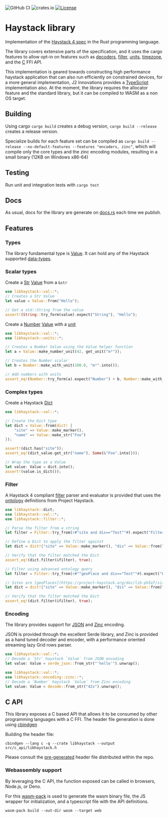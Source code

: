 ![GitHub CI](https://github.com/j2inn/libhaystack/actions/workflows/master-push.yaml/badge.svg)
![crates.io](https://img.shields.io/crates/v/libhaystack.svg)
[![License](https://img.shields.io/badge/License-BSD_3--Clause-blue.svg)](https://opensource.org/licenses/BSD-3-Clause)

# Haystack library

Implementation of the [Haystack 4 spec](https://project-haystack.org/) in the Rust programming language.

The library covers extensive parts of the specification, and it uses the cargo features to allow opt-in on features such as [decoders](https://docs.rs/libhaystack/latest/libhaystack/haystack/encoding/index.html), [filter](https://docs.rs/libhaystack/latest/libhaystack/haystack/filter/index.html), [units](https://docs.rs/libhaystack/latest/libhaystack/haystack/units/index.html), [timezone](https://docs.rs/libhaystack/latest/libhaystack/haystack/timezone/index.html), and the [C](https://docs.rs/libhaystack/latest/libhaystack/c_api/index.html) FFI API.

This implementation is geared towards constructing high performance haystack application that can also run efficiently on constrained devices, for a more general implementation, J2 Innovations
provides a [TypeScript](https://github.com/j2inn/haystack-core) implementation also.
At the moment, the library requires the allocator feature and the standard library, but it can be compiled to WASM as a non OS target.

## Building

Using cargo `cargo build` creates a debug version, `cargo build --release` creates a release version.

Specialize builds for each feature set can be compiled as `cargo build --release --no-default-features --features "encoders, zinc"`, which will compile only the core types
and the zinc encoding modules, resulting in a small binary (12KB on Windows x86-64)

## Testing

Run unit and integration tests with `cargo test`

## Docs

As usual, docs for the library are generate on [docs.rs](https://docs.rs/libhaystack/latest/libhaystack/) each time we publish.

## Features

### Types

The library fundamental type is [Value](https://docs.rs/libhaystack/latest/libhaystack/haystack/val/value/enum.Value.html). It can hold any of the Haystack supported [data-types](https://project-haystack.org/doc/docHaystack/Kinds).

### Scalar types

Create a [Str](https://docs.rs/libhaystack/latest/libhaystack/haystack/val/string/struct.Str.html)
[Value](https://docs.rs/libhaystack/latest/libhaystack/haystack/val/value/enum.Value.html) from a `&str`
```rust
use libhaystack::val::*;
// Creates a Str Value
let value = Value::from("Hello");

// Get a std::String from the value
assert!(String::try_form(value).expect("String"), "Hello");
```

Create a [Number](https://docs.rs/libhaystack/latest/libhaystack/haystack/val/number/struct.Number.html) [Value](https://docs.rs/libhaystack/latest/libhaystack/haystack/val/value/enum.Value.html) with a [unit](https://docs.rs/libhaystack/latest/libhaystack/haystack/units/index.html)
```rust
use libhaystack::val::*;
use libhaystack::units::*;

// Creates a Number Value using the Value helper function
let a = Value::make_number_unit(42, get_unit("m³"));

// Creates the Number scalar
let b = Number::make_with_unit(100.0, "m³".into());

// Add numbers with units
assert_eq!(Number::try_form(a).expect("Number") + b, Number::make_with_unit(142.0, get_unit("m³")));
```

### Complex types

Create a Haystack [Dict](https://docs.rs/libhaystack/latest/libhaystack/haystack/val/dict/struct.Dict.html)
```rust
use libhaystack::val::*;

// Create the Dict type
let dict = Value::from(dict! {
    "site" => Value::make_marker(),
    "name" => Value::make_str("Foo")
});

assert!(dict.has("site"));
assert_eq!(dict_value.get_str("name"), Some(&"Foo".into()));

// Wrap the type as a Value
let value: Value = dict.into();
assert!(value.is_dict());
```

### Filter

A Haystack 4 compliant [filter](https://docs.rs/libhaystack/latest/libhaystack/haystack/filter/index.html) parser and evaluator is provided that uses the [ontology](https://project-haystack.org/doc/docHaystack/Ontology) definitions from Project Haystack.

```rust
use libhaystack::dict;
use libhaystack::val::*;
use libhaystack::filter::*;

// Parse the filter from a string
let filter = Filter::try_from(r#"site and dis=="Test""#).expect("Filter");

// Define a Dict to apply the filter against
let dict = dict!{"site" => Value::make_marker(), "dis" => Value::from("Test")};

// Verify that the filter matched the Dict
assert_eq!(dict.filter(&filter), true);

// Filter using advanced ontology query
let filter = Filter::try_from(r#"^geoPlace and dis=="Test""#).expect("Filter");

// Sites are [geoPlaces](https://project-haystack.org/doc/lib-phIoT/site)
let dict = dict!{"site" => Value::make_marker(), "dis" => Value::from("Test")};

// Verify that the filter matched the Dict
assert_eq!(dict.filter(&filter), true);

```

### Encoding

The library provides support for [JSON](https://project-haystack.org/doc/docHaystack/Json) and [Zinc](https://project-haystack.org/doc/docHaystack/Zinc) encoding.

JSON is provided through the excellent Serde library, and Zinc
is provided as a hand tuned decoder and encoder, with a performance
oriented streaming lazy Grid rows parser.

```rust
use libhaystack::val::*;
// Decode a `Str` haystack `Value` from JSON encoding
let value: Value = serde_json::from_str("'hello'").unwrap();
```

```rust
use libhaystack::val::*;
use libhaystack::encoding::zinc::*;
// Decode a `Number` haystack `Value` from Zinc encoding
let value: Value = decode::from_str("42s").unwrap();
```
## C API

This library exposes a C based API that allows it to be consumed by other programming languages with a C FFI.
The header file generation is done using [cbindgen](https://github.com/eqrion/cbindgen)

Building the header file:
```
cbindgen --lang c -q --crate libhaystack --output src/c_api/libhaystack.h
```
Please consult the [pre-generated](https://github.com/j2inn/libhaystack/blob/master/src/c_api/libhaystack.h) header file distributed within the repo.

### Webassembly support

By leveraging the C API, the function exposed can be called in browsers, Node.js, or Deno.

For this [wasm-pack](https://rustwasm.github.io/) is used to generate the wasm binary file, the JS wrapper for initialization, and a typescript file with the API definitions.

```
wasm-pack build --out-dir wasm --target web
```
